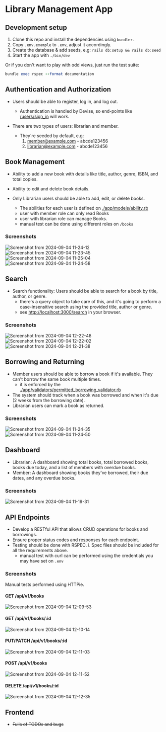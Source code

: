 # Library Management App

## Development setup

1. Clone this repo and install the dependencies using `bundler`.
2. Copy `.env.example` to `.env`, adjust it accordingly.
3. Create the database & add seeds, e.g: `rails db:setup && rails db:seed`
4. Start the app with `./bin/dev`

Or if you don't want to play with odd views, just run the test suite:

```ruby
bundle exec rspec --format documentation
```

## Authentication and Authorization

- Users should be able to register, log in, and log out.

  - Authentication is handled by Devise, so end-points like
    [/users/sign_in](http://127.0.0.1:3000/users/sign_in) will work.

- There are two types of users: librarian and member.

  - They're seeded by default, e.g:
    1. <member@example.com> - abcde123456
    2. <librarian@example.com> - abcde123456

## Book Management

- Ability to add a new book with details like title, author, genre, ISBN, and
  total copies.

- Ability to edit and delete book details.

- Only Librarian users should be able to add, edit, or delete books.

  - The abilities for each user is defined on
    [./app/models/ability.rb](./app/models/ability.rb)
  - user with member role can only read Books
  - user with librarian role can manage Books.
  - manual test can be done using different roles on `/books`

### Screenshots

![Screenshot from 2024-09-04 11-24-12](https://github.com/user-attachments/assets/f350141f-f265-4027-b15e-11a5b6b23ea3)
![Screenshot from 2024-09-04 11-23-45](https://github.com/user-attachments/assets/6389d75f-b239-4d40-a77d-d2e976be7be4)
![Screenshot from 2024-09-04 11-25-04](https://github.com/user-attachments/assets/c7cb2a40-eea7-44be-ba7c-5abd59cfd07c)
![Screenshot from 2024-09-04 11-24-58](https://github.com/user-attachments/assets/f6a95492-25af-4e7b-a09d-655f3164dac0)

## Search

- Search functionality: Users should be able to search for a book by title,
  author, or genre.
  - there's a query object to take care of this, and it's going to perform a
    case-insensitive search using the provided title, author or genre.
  - see [http://localhost:3000/search](http://localhost:3000/search) in your
    browser.

### Screenshots

![Screenshot from 2024-09-04 12-22-48](https://github.com/user-attachments/assets/87d9bbc7-3656-4734-a43a-459e814e13ef)
![Screenshot from 2024-09-04 12-22-02](https://github.com/user-attachments/assets/6bea611d-b294-4fc1-94e8-ce3bffb432ae)
![Screenshot from 2024-09-04 12-21-38](https://github.com/user-attachments/assets/8a7dfb0c-337d-4adc-af4d-3a970476b4e3)

## Borrowing and Returning

- Member users should be able to borrow a book if it's available. They can't
  borrow the same book multiple times.
  - it is enforced by the
    [./app/validators/permitted_borrowing_validator.rb](./app/validators/permitted_borrowing_validator.rb)
- The system should track when a book was borrowed and when it's due (2 weeks
  from the borrowing date).
- Librarian users can mark a book as returned.

### Screenshots

![Screenshot from 2024-09-04 11-24-35](https://github.com/user-attachments/assets/23d6cc30-0689-495f-aab5-15ed229533cb)
![Screenshot from 2024-09-04 11-24-50](https://github.com/user-attachments/assets/636723f0-f07f-47db-aa11-76195a1e8bc9)

## Dashboard

- Librarian: A dashboard showing total books, total borrowed books, books due
  today, and a list of members with overdue books.
- Member: A dashboard showing books they've borrowed, their due dates, and any
  overdue books.

### Screenshots

![Screenshot from 2024-09-04 11-19-31](https://github.com/user-attachments/assets/ea5be56d-688b-464c-a543-4b9700fa8799)

## API Endpoints

- Develop a RESTful API that allows CRUD operations for books and borrowings.
- Ensure proper status codes and responses for each endpoint.
- Testing should be done with RSPEC. i. Spec files should be included for all
  the requirements above.
  - manual test with curl can be performed using the credentials you may have
    set on `.env`

### Screenshots

Manual tests performed using HTTPie.

#### GET /api/v1/books

![Screenshot from 2024-09-04 12-09-53](https://github.com/user-attachments/assets/b18186db-af32-4989-a4ea-96905bc57ace)

#### GET /api/v1/books/:id

![Screenshot from 2024-09-04 12-10-14](https://github.com/user-attachments/assets/edac30f6-24a7-434d-963c-8421d23d0187)

#### PUT/PATCH /api/v1/books/:id

![Screenshot from 2024-09-04 12-11-03](https://github.com/user-attachments/assets/e35cc6f3-ca34-426d-8396-3e5beabd3dd5)

#### POST /api/v1/books

![Screenshot from 2024-09-04 12-11-52](https://github.com/user-attachments/assets/00301bef-c1fa-4d01-94e5-d5ef7e2cc25c)

#### DELETE /api/v1/books/:id

![Screenshot from 2024-09-04 12-12-35](https://github.com/user-attachments/assets/6d00e84f-c64d-4d24-962b-44735908eb0e)

## Frontend

- ~~Fulls of TODOs and bugs~~
